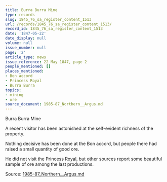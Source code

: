 ```yaml
---
title: Burra Burra Mine
type: records
slug: 1845_76_sa_register_content_1513
url: /records/1845_76_sa_register_content_1513/
record_id: 1845_76_sa_register_content_1513
date: '1847-05-22'
date_display: null
volume: null
issue_number: null
page: '2'
article_type: news
issue_reference: 22 May 1847, page 2
people_mentioned: []
places_mentioned:
- Bon accord
- Princess Royal
- Burra Burra
topics:
- mining
- ore
source_document: 1985-87_Northern__Argus.md
---
```


Burra Burra Mine

A recent visitor has been astonished at the self-evident richness of the property.

Nothing decisive has been done at the Bon accord, but people there had raised a small quantity of good ore.

He did not visit the Princess Royal, but other sources report some beautiful sample of ore among the last productions.

Source: [1985-87_Northern__Argus.md](/downloads/markdown/1985-87_Northern__Argus.md)

